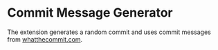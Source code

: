 # Commit Message Generator

The extension generates a random commit and uses commit messages from [whatthecommit.com](https://whatthecommit.com/).
